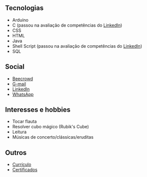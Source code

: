 ## Tecnologias

* Arduíno
* C (passou na avaliação de competências do <a href="https://www.linkedin.com/in/gabriel-cavalcante-225076242/">LinkedIn</a>)
* CSS
* HTML
* Java
* Shell Script (passou na avaliação de competências do <a href="https://www.linkedin.com/in/gabriel-cavalcante-225076242/">LinkedIn</a>)
* SQL

## Social
* <a href="https://www.beecrowd.com.br/judge/pt/profile/853225">Beecrowd</a>
* <a href="mailto:gabriel.lcifba@gmail.com">G-mail</a>
* <a href="https://www.linkedin.com/in/gabriel-cavalcante-225076242">LinkedIn</a>
* <a href="http://wa.me/5574981343313">WhatsApp</a>

## Interesses e hobbies
* Tocar flauta
* Resolver cubo mágico (Rubik's Cube)
* Leitura
* Músicas de concerto/clássicas/eruditas

## Outros
* <a href="https://zolppy.github.io/zolppy">Currículo</a>
* <a href="https://drive.google.com/drive/folders/1d0CI4v6SahD471GgcGoZ1BvCuf5F-Am-?usp=drive_link">Certificados</a>

